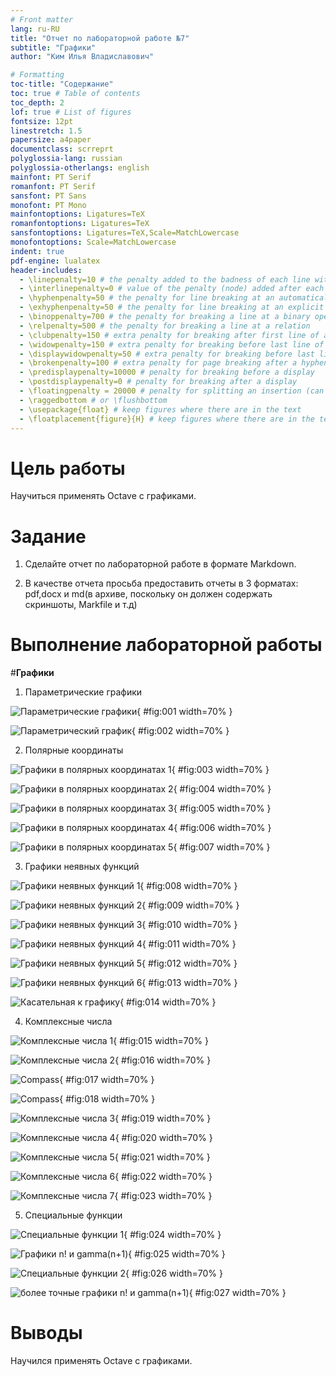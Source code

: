 ```yaml
---
# Front matter
lang: ru-RU
title: "Отчет по лабораторной работе №7"
subtitle: "Графики"
author: "Ким Илья Владиславович"

# Formatting
toc-title: "Содержание"
toc: true # Table of contents
toc_depth: 2
lof: true # List of figures
fontsize: 12pt
linestretch: 1.5
papersize: a4paper
documentclass: scrreprt
polyglossia-lang: russian
polyglossia-otherlangs: english
mainfont: PT Serif
romanfont: PT Serif
sansfont: PT Sans
monofont: PT Mono
mainfontoptions: Ligatures=TeX
romanfontoptions: Ligatures=TeX
sansfontoptions: Ligatures=TeX,Scale=MatchLowercase
monofontoptions: Scale=MatchLowercase
indent: true
pdf-engine: lualatex
header-includes:
  - \linepenalty=10 # the penalty added to the badness of each line within a paragraph (no associated penalty node) Increasing the value makes tex try to have fewer lines in the paragraph.
  - \interlinepenalty=0 # value of the penalty (node) added after each line of a paragraph.
  - \hyphenpenalty=50 # the penalty for line breaking at an automatically inserted hyphen
  - \exhyphenpenalty=50 # the penalty for line breaking at an explicit hyphen
  - \binoppenalty=700 # the penalty for breaking a line at a binary operator
  - \relpenalty=500 # the penalty for breaking a line at a relation
  - \clubpenalty=150 # extra penalty for breaking after first line of a paragraph
  - \widowpenalty=150 # extra penalty for breaking before last line of a paragraph
  - \displaywidowpenalty=50 # extra penalty for breaking before last line before a display math
  - \brokenpenalty=100 # extra penalty for page breaking after a hyphenated line
  - \predisplaypenalty=10000 # penalty for breaking before a display
  - \postdisplaypenalty=0 # penalty for breaking after a display
  - \floatingpenalty = 20000 # penalty for splitting an insertion (can only be split footnote in standard LaTeX)
  - \raggedbottom # or \flushbottom
  - \usepackage{float} # keep figures where there are in the text
  - \floatplacement{figure}{H} # keep figures where there are in the text
---
```


# Цель работы

Научиться применять Octave с графиками.

# Задание

1. Сделайте отчет по лабораторной работе в формате Markdown.

2. В качестве отчета просьба предоставить отчеты в 3 форматах: pdf,docx и md(в архиве, поскольку он должен содержать скриншоты, Markfile и т.д)


# Выполнение лабораторной работы

#**Графики**

1. Параметрические графики

![Параметрические графики](image/1.jpg){ #fig:001 width=70% }

![Параметрический график](image/2.jpg){ #fig:002 width=70% }

2. Полярные координаты

![Графики в полярных координатах 1](image/3.jpg){ #fig:003 width=70% }

![Графики в полярных координатах 2](image/4.jpg){ #fig:004 width=70% }

![Графики в полярных координатах 3](image/5.jpg){ #fig:005 width=70% }

![Графики в полярных координатах 4](image/6.jpg){ #fig:006 width=70% }

![Графики в полярных координатах 5](image/7.jpg){ #fig:007 width=70% }

3. Графики неявных функций

![Графики неявных функций 1](image/8.jpg){ #fig:008 width=70% }

![Графики неявных функций 2](image/9.jpg){ #fig:009 width=70% }

![Графики неявных функций 3](image/10.jpg){ #fig:010 width=70% }

![Графики неявных функций 4](image/12.jpg){ #fig:011 width=70% }

![Графики неявных функций 5](image/11.jpg){ #fig:012 width=70% }

![Графики неявных функций 6](image/13.jpg){ #fig:013 width=70% }

![Касательная к графику ](image/14.jpg){ #fig:014 width=70% }

4. Комплексные числа

![Комплексные числа 1](image/15.jpg){ #fig:015 width=70% }

![Комплексные числа 2](image/16.jpg){ #fig:016 width=70% }

![Compass](image/17.jpg){ #fig:017 width=70% }

![Compass](image/18.jpg){ #fig:018 width=70% }

![Комплексные числа 3](image/19.jpg){ #fig:019 width=70% }

![Комплексные числа 4](image/20.jpg){ #fig:020 width=70% }

![Комплексные числа 5](image/21.jpg){ #fig:021 width=70% }

![Комплексные числа 6](image/22.jpg){ #fig:022 width=70% }

![Комплексные числа 7](image/23.jpg){ #fig:023 width=70% }

5. Специальные функции

![Специальные функции 1](image/24.jpg){ #fig:024 width=70% }

![Графики n! и gamma(n+1)](image/25.jpg){ #fig:025 width=70% }

![Специальные функции 2](image/26.jpg){ #fig:026 width=70% }

![более точные графики n! и gamma(n+1)](image/27.jpg){ #fig:027 width=70% }




# Выводы

Научился применять Octave с графиками.
